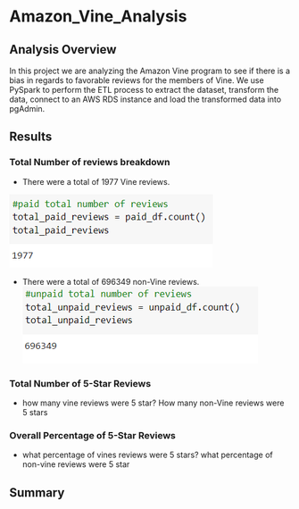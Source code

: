 # Amazon_Vine_Analysis
## Analysis Overview
In this project we are analyzing the Amazon Vine program to see if there is a bias in regards to favorable reviews for the members of Vine. We use PySpark to perform the ETL process to extract the dataset, transform the data, connect to an AWS RDS instance and load the transformed data into pgAdmin.

## Results
### Total Number of reviews breakdown
* There were a total of 1977 Vine reviews.

 ![alt text](https://github.com/amarks5/Amazon_Vine_Analysis/blob/main/images/vine_reviews_count.PNG)
  
 * There were a total of 696349 non-Vine reviews.
 ![alt text](https://github.com/amarks5/Amazon_Vine_Analysis/blob/main/images/non_members_reviews_count.PNG)
### Total Number of 5-Star Reviews
* how many vine reviews were 5 star? How many non-Vine reviews were 5 stars

### Overall Percentage of 5-Star Reviews
* what percentage of vines reviews were 5 stars? what percentage of non-vine reviews were 5 star

## Summary
